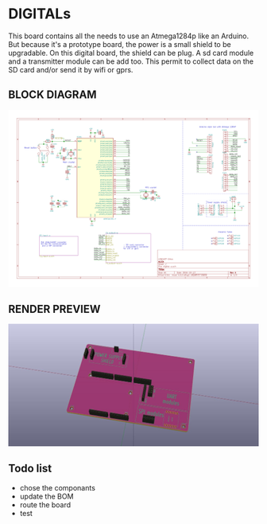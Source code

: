 # DIGITALs
This board contains all the needs to use an Atmega1284p like an Arduino. But because it's a prototype board, the power is a small shield to be upgradable. On this digital board, the shield can be plug.
A sd card module and a transmitter module can be add too. This permit to collect data on the SD card and/or send it by wifi or gprs.

## BLOCK DIAGRAM
![windlogger digital block diagram](/Hardware/digital/digital_bd.png)

## RENDER PREVIEW
![windlogger digital render preview](/Hardware/digital/digital_preview.jpg)

## Todo list
- chose the componants
- update the BOM
- route the board
- test